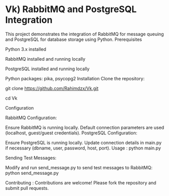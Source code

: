 # Vk) RabbitMQ and PostgreSQL Integration
This project demonstrates the integration of RabbitMQ for message queuing and PostgreSQL for database storage using Python.
Prerequisites

Python 3.x installed

RabbitMQ installed and running locally

PostgreSQL installed and running locally

Python packages: pika, psycopg2 
Installation
Clone the repository:

git clone https://github.com/Rahimdzx/Vk.git

cd Vk



Configuration

RabbitMQ Configuration:

Ensure RabbitMQ is running locally.
Default connection parameters are used (localhost, guest/guest credentials).
PostgreSQL Configuration:

Ensure PostgreSQL is running locally.
Update connection details in main.py if necessary (dbname, user, password, host, port).
Usage :
python main.py

Sending Test Messages:

Modify and run send_message.py to send test messages to RabbitMQ:
python send_message.py



Contributing :
Contributions are welcome! Please fork the repository and submit pull requests.



